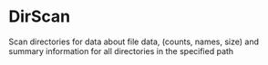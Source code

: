 # DirScan
Scan directories for data about file data, (counts, names, size) and summary information for all directories in the specified path
